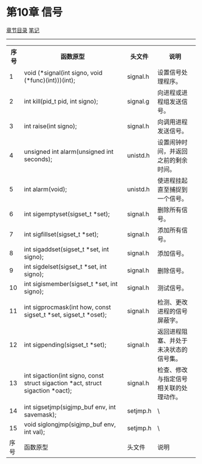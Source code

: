 <h1 id=file_func>
    第10章 信号
</h1>

[章节目录](../../README.md#title_ch10 "返回章节目录")
[笔记](notes.md "进入笔记")

---

<table>
    <tr>
        <th>序号</th><th>函数原型</th><th>头文件</th><th>说明</th>
    </tr>
    <tr>
        <td>1</td>
        <td>void (*signal(int signo, void (*func)(int)))(int);</td>
        <td>signal.h</td>
        <td>设置信号处理程序。</td>
    </tr>
    <tr>
        <td>2</td>
        <td>int kill(pid_t pid, int signo);</td>
        <td>signal.g</td>
        <td>向进程或进程组发送信号。</td>
    </tr>
    <tr>
        <td>3</td>
        <td>int raise(int signo);</td>
        <td>signal.h</td>
        <td>向调用进程发送信号。</td>
    </tr>
    <tr>
        <td>4</td>
        <td>unsigned int alarm(unsigned int seconds);</td>
        <td>unistd.h</td>
        <td>设置闹钟时间，并返回之前的剩余时间。</td>
    </tr>
    <tr>
        <td>5</td>
        <td>int alarm(void);</td>
        <td>unistd.h</td>
        <td>使进程挂起直至捕捉到一个信号。</td>
    </tr>
    <tr>
        <td>6</td>
        <td>int sigemptyset(sigset_t *set);</td>
        <td>signal.h</td>
        <td>删除所有信号。</td>
    </tr>
    <tr>
        <td>7</td>
        <td>int sigfillset(sigset_t *set);</td>
        <td>signal.h</td>
        <td>添加所有信号。</td>
    </tr>
    <tr>
        <td>8</td>
        <td>int sigaddset(sigset_t *set, int signo);</td>
        <td>signal.h</td>
        <td>添加信号。</td>
    </tr>
    <tr>
        <td>9</td>
        <td>int sigdelset(sigset_t *set, int signo);</td>
        <td>signal.h</td>
        <td>删除信号。</td>
    </tr>
    <tr>
        <td>10</td>
        <td>int sigismember(sigset_t *set, int signo);</td>
        <td>signal.h</td>
        <td>测试信号。</td>
    </tr>
    <tr>
        <td>11</td>
        <td>int sigprocmask(int how, const sigset_t *set, sigset_t *oset);</td>
        <td>signal.h</td>
        <td>检测、更改进程的信号屏蔽字。</td>
    </tr>
    <tr>
        <td>12</td>
        <td>int sigpending(sigset_t *set);</td>
        <td>signal.h</td>
        <td>返回进程阻塞、并处于未决状态的信号集。</td>
    </tr>
    <tr>
        <td>13</td>
        <td>int sigaction(int signo, const struct sigaction *act, struct sigaction *oact);</td>
        <td>signal.h</td>
        <td>检查、修改与指定信号相关联的处理动作。</td>
    </tr>
    <tr>
        <td>14</td>
        <td>int sigsetjmp(sigjmp_buf env, int savemask);</td>
        <td>setjmp.h</td>
        <td>\</td>
    </tr>
    <tr>
        <td>15</td>
        <td>void siglongjmp(sigjmp_buf env, int val);</td>
        <td>setjmp.h</td>
        <td>\</td>
    </tr>
    <tr>
        <td>序号</td>
        <td>函数原型</td>
        <td>头文件</td>
        <td>说明</td>
    </tr>
</table>
